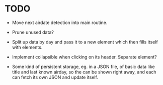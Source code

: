 # TODO

- Move next airdate detection into main routine.

- Prune unused data?

- Split up data by day and pass it to a new element
  <ShowGroup name={dayName}> which then fills itself
  with <Show data={show}> elements.

- Implement collapsible <ShowGroup> when clicking
  on its header. Separate <ShowGroupHeader> element?

- Some kind of persistent storage, eg. in a JSON file,
  of basic data like title and last known airday, so
  the <ShowList> can be shown right away, and each
  <Show> can fetch its own JSON and update itself.
